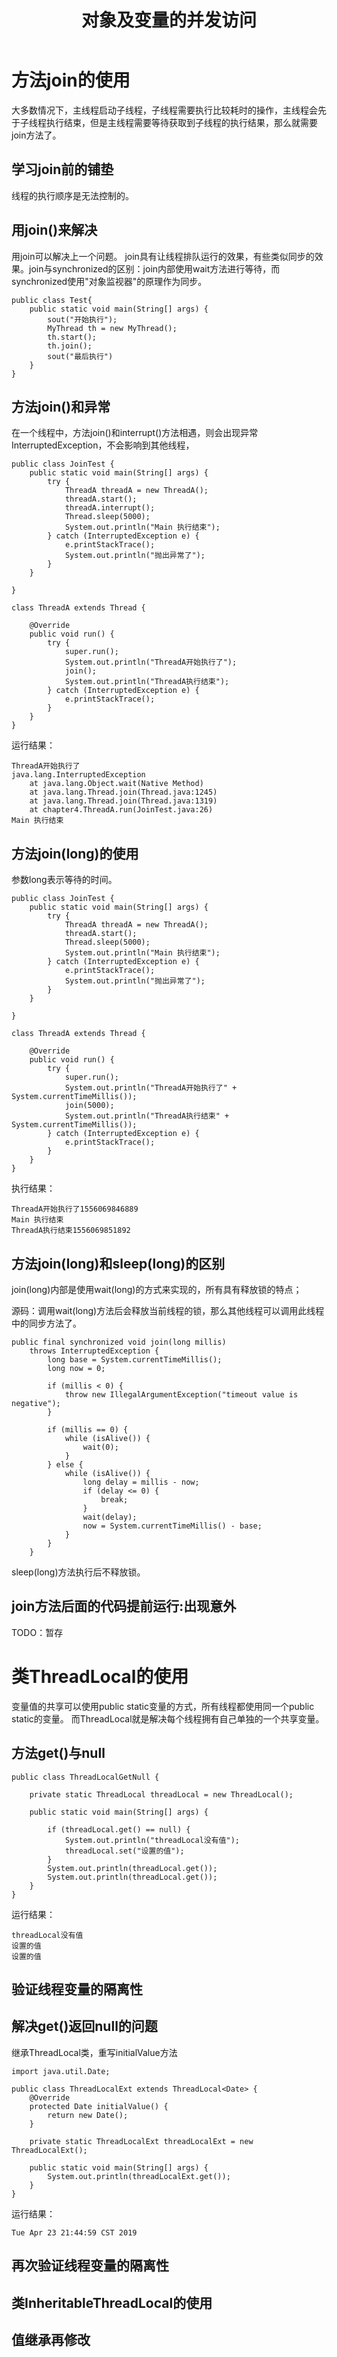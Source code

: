 ﻿---
title: 对象及变量的并发访问
categories: Java多线程编程核心技术
tags: 多线程
time: 2019-04-23 22:18:02
---

# 方法join的使用
大多数情况下，主线程启动子线程，子线程需要执行比较耗时的操作，主线程会先于子线程执行结束，但是主线程需要等待获取到子线程的执行结果，那么就需要join方法了。

## 学习join前的铺垫
线程的执行顺序是无法控制的。
## 用join()来解决
用join可以解决上一个问题。
join具有让线程排队运行的效果，有些类似同步的效果。join与synchronized的区别：join内部使用wait方法进行等待，而synchronized使用"对象监视器"的原理作为同步。

```
public class Test{
	public static void main(String[] args) {
		sout("开始执行");
		MyThread th = new MyThread();
		th.start();
		th.join();
		sout("最后执行")
	}
}
```

## 方法join()和异常
在一个线程中，方法join()和interrupt()方法相遇，则会出现异常InterruptedException，不会影响到其他线程，

```
public class JoinTest {
    public static void main(String[] args) {
        try {
            ThreadA threadA = new ThreadA();
            threadA.start();
            threadA.interrupt();
            Thread.sleep(5000);
            System.out.println("Main 执行结束");
        } catch (InterruptedException e) {
            e.printStackTrace();
            System.out.println("抛出异常了");
        }
    }

}

class ThreadA extends Thread {

    @Override
    public void run() {
        try {
            super.run();
            System.out.println("ThreadA开始执行了");
            join();
            System.out.println("ThreadA执行结束");
        } catch (InterruptedException e) {
            e.printStackTrace();
        }
    }
}
```
运行结果：

```
ThreadA开始执行了
java.lang.InterruptedException
	at java.lang.Object.wait(Native Method)
	at java.lang.Thread.join(Thread.java:1245)
	at java.lang.Thread.join(Thread.java:1319)
	at chapter4.ThreadA.run(JoinTest.java:26)
Main 执行结束
```

## 方法join(long)的使用
参数long表示等待的时间。

```
public class JoinTest {
    public static void main(String[] args) {
        try {
            ThreadA threadA = new ThreadA();
            threadA.start();
            Thread.sleep(5000);
            System.out.println("Main 执行结束");
        } catch (InterruptedException e) {
            e.printStackTrace();
            System.out.println("抛出异常了");
        }
    }

}

class ThreadA extends Thread {

    @Override
    public void run() {
        try {
            super.run();
            System.out.println("ThreadA开始执行了" + System.currentTimeMillis());
            join(5000);
            System.out.println("ThreadA执行结束" + System.currentTimeMillis());
        } catch (InterruptedException e) {
            e.printStackTrace();
        }
    }
}
```
执行结果：

```
ThreadA开始执行了1556069846889
Main 执行结束
ThreadA执行结束1556069851892
```

## 方法join(long)和sleep(long)的区别
join(long)内部是使用wait(long)的方式来实现的，所有具有释放锁的特点；

源码：调用wait(long)方法后会释放当前线程的锁，那么其他线程可以调用此线程中的同步方法了。
```
public final synchronized void join(long millis)
    throws InterruptedException {
        long base = System.currentTimeMillis();
        long now = 0;

        if (millis < 0) {
            throw new IllegalArgumentException("timeout value is negative");
        }

        if (millis == 0) {
            while (isAlive()) {
                wait(0);
            }
        } else {
            while (isAlive()) {
                long delay = millis - now;
                if (delay <= 0) {
                    break;
                }
                wait(delay);
                now = System.currentTimeMillis() - base;
            }
        }
    }
```
sleep(long)方法执行后不释放锁。
## join方法后面的代码提前运行:出现意外
TODO：暂存

# 类ThreadLocal的使用
变量值的共享可以使用public static变量的方式，所有线程都使用同一个public static的变量。
而ThreadLocal就是解决每个线程拥有自己单独的一个共享变量。
## 方法get()与null

```
public class ThreadLocalGetNull {

    private static ThreadLocal threadLocal = new ThreadLocal();

    public static void main(String[] args) {

        if (threadLocal.get() == null) {
            System.out.println("threadLocal没有值");
            threadLocal.set("设置的值");
        }
        System.out.println(threadLocal.get());
        System.out.println(threadLocal.get());
    }
}
```
运行结果：
 

```
threadLocal没有值
设置的值
设置的值
```

## 验证线程变量的隔离性

## 解决get()返回null的问题
继承ThreadLocal类，重写initialValue方法
```
import java.util.Date;

public class ThreadLocalExt extends ThreadLocal<Date> {
    @Override
    protected Date initialValue() {
        return new Date();
    }

    private static ThreadLocalExt threadLocalExt = new ThreadLocalExt();

    public static void main(String[] args) {
        System.out.println(threadLocalExt.get());
    }
}
```
运行结果：

```
Tue Apr 23 21:44:59 CST 2019
```

## 再次验证线程变量的隔离性

## 类InheritableThreadLocal的使用

## 值继承再修改


